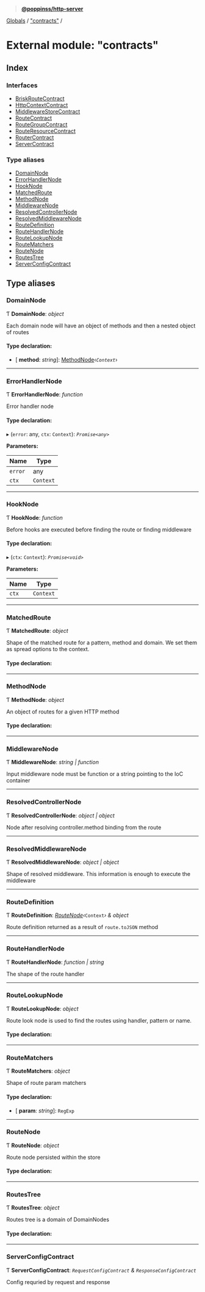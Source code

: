 > **[@poppinss/http-server](../README.md)**

[Globals](../README.md) / ["contracts"](_contracts_.md) /

# External module: "contracts"

## Index

### Interfaces

* [BriskRouteContract](../interfaces/_contracts_.briskroutecontract.md)
* [HttpContextContract](../interfaces/_contracts_.httpcontextcontract.md)
* [MiddlewareStoreContract](../interfaces/_contracts_.middlewarestorecontract.md)
* [RouteContract](../interfaces/_contracts_.routecontract.md)
* [RouteGroupContract](../interfaces/_contracts_.routegroupcontract.md)
* [RouteResourceContract](../interfaces/_contracts_.routeresourcecontract.md)
* [RouterContract](../interfaces/_contracts_.routercontract.md)
* [ServerContract](../interfaces/_contracts_.servercontract.md)

### Type aliases

* [DomainNode](_contracts_.md#domainnode)
* [ErrorHandlerNode](_contracts_.md#errorhandlernode)
* [HookNode](_contracts_.md#hooknode)
* [MatchedRoute](_contracts_.md#matchedroute)
* [MethodNode](_contracts_.md#methodnode)
* [MiddlewareNode](_contracts_.md#middlewarenode)
* [ResolvedControllerNode](_contracts_.md#resolvedcontrollernode)
* [ResolvedMiddlewareNode](_contracts_.md#resolvedmiddlewarenode)
* [RouteDefinition](_contracts_.md#routedefinition)
* [RouteHandlerNode](_contracts_.md#routehandlernode)
* [RouteLookupNode](_contracts_.md#routelookupnode)
* [RouteMatchers](_contracts_.md#routematchers)
* [RouteNode](_contracts_.md#routenode)
* [RoutesTree](_contracts_.md#routestree)
* [ServerConfigContract](_contracts_.md#serverconfigcontract)

## Type aliases

###  DomainNode

Ƭ **DomainNode**: *object*

Each domain node will have an object of methods and then
a nested object of routes

#### Type declaration:

* \[ **method**: *string*\]: [MethodNode](_contracts_.md#methodnode)‹*`Context`*›

___

###  ErrorHandlerNode

Ƭ **ErrorHandlerNode**: *function*

Error handler node

#### Type declaration:

▸ (`error`: any, `ctx`: `Context`): *`Promise<any>`*

**Parameters:**

Name | Type |
------ | ------ |
`error` | any |
`ctx` | `Context` |

___

###  HookNode

Ƭ **HookNode**: *function*

Before hooks are executed before finding the route or finding
middleware

#### Type declaration:

▸ (`ctx`: `Context`): *`Promise<void>`*

**Parameters:**

Name | Type |
------ | ------ |
`ctx` | `Context` |

___

###  MatchedRoute

Ƭ **MatchedRoute**: *object*

Shape of the matched route for a pattern, method and domain. We set
them as spread options to the context.

#### Type declaration:

___

###  MethodNode

Ƭ **MethodNode**: *object*

An object of routes for a given HTTP method

#### Type declaration:

___

###  MiddlewareNode

Ƭ **MiddlewareNode**: *string | function*

Input middleware node must be function or a string pointing
to the IoC container

___

###  ResolvedControllerNode

Ƭ **ResolvedControllerNode**: *object | object*

Node after resolving controller.method binding
from the route

___

###  ResolvedMiddlewareNode

Ƭ **ResolvedMiddlewareNode**: *object | object*

Shape of resolved middleware. This information is
enough to execute the middleware

___

###  RouteDefinition

Ƭ **RouteDefinition**: *[RouteNode](_contracts_.md#routenode)‹*`Context`*› & object*

Route definition returned as a result of `route.toJSON` method

___

###  RouteHandlerNode

Ƭ **RouteHandlerNode**: *function | string*

The shape of the route handler

___

###  RouteLookupNode

Ƭ **RouteLookupNode**: *object*

Route look node is used to find the routes using
handler, pattern or name.

#### Type declaration:

___

###  RouteMatchers

Ƭ **RouteMatchers**: *object*

Shape of route param matchers

#### Type declaration:

* \[ **param**: *string*\]: `RegExp`

___

###  RouteNode

Ƭ **RouteNode**: *object*

Route node persisted within the store

#### Type declaration:

___

###  RoutesTree

Ƭ **RoutesTree**: *object*

Routes tree is a domain of DomainNodes

#### Type declaration:

___

###  ServerConfigContract

Ƭ **ServerConfigContract**: *`RequestConfigContract` & `ResponseConfigContract`*

Config requried by request and response